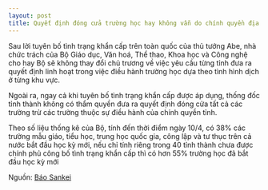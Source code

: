 ```yaml
---
layout: post
title: Quyết định đóng cửa trường học hay không vẫn do chính quyền địa phương quyết định
---
```

Sau lời tuyên bố tình trạng khẩn cấp trên toàn quốc của thủ tướng Abe, nhà chức trách của Bộ Giáo dục, Văn hoá, Thể thao, Khoa học và Công nghệ cho hay Bộ sẽ không thay đổi chủ trương về việc yêu cầu từng tỉnh đưa ra quyết định linh hoạt trong việc điều hành trường học dựa theo tình hình dịch ở từng khu vực.

Ngoài ra, ngay cả khi tuyên bố tình trạng khẩn cấp được áp dụng, thống đốc tỉnh thành không có thẩm quyền đưa ra quyết định đóng cửa tất cả các trường trừ các trường thuộc sự điều hành của chính quyền tỉnh.

Theo số liệu thống kê của Bộ, tính đến thời điểm ngày 10/4, có 38% các trường mẫu giáo, tiểu học, trung học quốc gia, công lập và tư thục trên cả nước bắt đầu học kỳ mới, nếu chỉ tính riêng trong 40 tỉnh thành chưa được chính phủ công bố tình trạng khẩn cấp thì có hơn 55% trường học đã bắt đầu học kỳ mới

Nguồn: [Báo Sankei](https://headlines.yahoo.co.jp/hl?a=20200416-00000587-san-hlth)